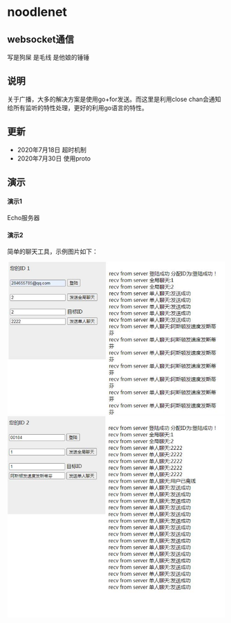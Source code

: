 # noodlenet
## websocket通信
写是狗屎 是毛线 是他娘的锤锤

## 说明
关于广播，大多的解决方案是使用go+for发送。而这里是利用close chan会通知给所有监听的特性处理，更好的利用go语言的特性。 

## 更新
- 2020年7月18日 超时机制
- 2020年7月30日 使用proto

## 演示
#### 演示1
Echo服务器
#### 演示2
简单的聊天工具，示例图片如下：

![示例01](https://github.com/Jourmey/noodlenet/blob/master/_example/2.broadcast/view/example01.jpg)
![示例02](https://github.com/Jourmey/noodlenet/blob/master/_example/2.broadcast/view/example02.jpg)